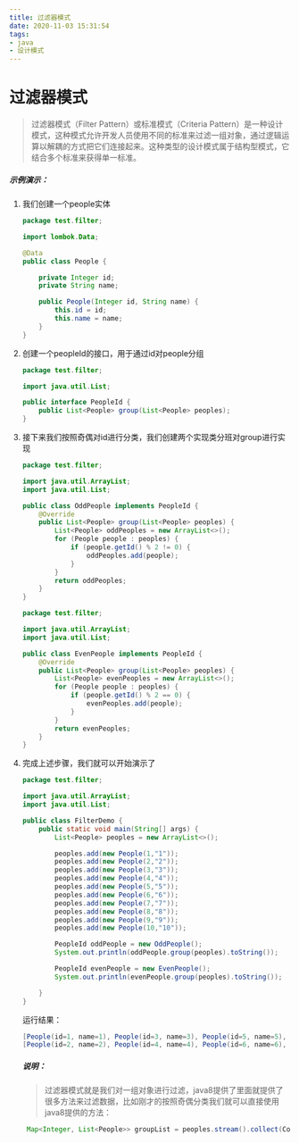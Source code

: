```yaml
---
title: 过滤器模式
date: 2020-11-03 15:31:54
tags:
- java
- 设计模式
---
```


# 过滤器模式

> 过滤器模式（Filter Pattern）或标准模式（Criteria Pattern）是一种设计模式，这种模式允许开发人员使用不同的标准来过滤一组对象，通过逻辑运算以解耦的方式把它们连接起来。这种类型的设计模式属于结构型模式，它结合多个标准来获得单一标准。

##### 示例演示：

1. 我们创建一个people实体

   ```java
   package test.filter;
   
   import lombok.Data;
   
   @Data
   public class People {
   
       private Integer id;
       private String name;
   
       public People(Integer id, String name) {
           this.id = id;
           this.name = name;
       }
   }
   ```

2. 创建一个peopleId的接口，用于通过id对people分组

   ```java
   package test.filter;
   
   import java.util.List;
   
   public interface PeopleId {
       public List<People> group(List<People> peoples);
   }
   ```

3. 接下来我们按照奇偶对id进行分类，我们创建两个实现类分班对group进行实现

   ```java
   package test.filter;
   
   import java.util.ArrayList;
   import java.util.List;
   
   public class OddPeople implements PeopleId {
       @Override
       public List<People> group(List<People> peoples) {
           List<People> oddPeoples = new ArrayList<>();
           for (People people : peoples) {
               if (people.getId() % 2 != 0) {
                   oddPeoples.add(people);
               }
           }
           return oddPeoples;
       }
   }
   ```

   ```java
   package test.filter;
   
   import java.util.ArrayList;
   import java.util.List;
   
   public class EvenPeople implements PeopleId {
       @Override
       public List<People> group(List<People> peoples) {
           List<People> evenPeoples = new ArrayList<>();
           for (People people : peoples) {
               if (people.getId() % 2 == 0) {
                   evenPeoples.add(people);
               }
           }
           return evenPeoples;
       }
   }
   ```

4. 完成上述步骤，我们就可以开始演示了

   ```java
   package test.filter;
   
   import java.util.ArrayList;
   import java.util.List;
   
   public class FilterDemo {
       public static void main(String[] args) {
           List<People> peoples = new ArrayList<>();
   
           peoples.add(new People(1,"1"));
           peoples.add(new People(2,"2"));
           peoples.add(new People(3,"3"));
           peoples.add(new People(4,"4"));
           peoples.add(new People(5,"5"));
           peoples.add(new People(6,"6"));
           peoples.add(new People(7,"7"));
           peoples.add(new People(8,"8"));
           peoples.add(new People(9,"9"));
           peoples.add(new People(10,"10"));
   
           PeopleId oddPeople = new OddPeople();
           System.out.println(oddPeople.group(peoples).toString());
   
           PeopleId evenPeople = new EvenPeople();
           System.out.println(evenPeople.group(peoples).toString());
   
       }
   }
   ```

   运行结果：

   ```java
   [People(id=1, name=1), People(id=3, name=3), People(id=5, name=5), People(id=7, name=7), People(id=9, name=9)]
   [People(id=2, name=2), People(id=4, name=4), People(id=6, name=6), People(id=8, name=8), People(id=10, name=10)]
   ```

   ##### 说明：

   > 过滤器模式就是我们对一组对象进行过滤，java8提供了里面就提供了很多方法来过滤数据，比如刚才的按照奇偶分类我们就可以直接使用java8提供的方法：

   ```java
    Map<Integer, List<People>> groupList = peoples.stream().collect(Collectors.groupingBy(c -> c.getId()%2));
   ```